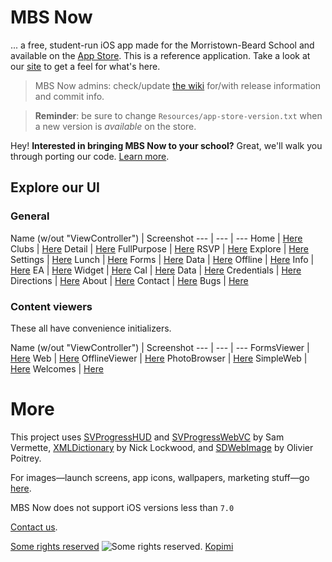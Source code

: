 # MBS Now

... a free, student-run iOS app made for the Morristown-Beard School and available on the [App Store](http://gdyer.de/appstore). This is a reference application. Take a look at our [site](http://campus.mbs.net/mbsnow/home) to get a feel for what's here.


> MBS Now admins: check/update [the wiki](https://github.com/gdyer/MBS-Now/wiki/Transition) for/with release information and commit info.

> **Reminder**: be sure to change `Resources/app-store-version.txt` when a new version is *available* on the store.



Hey! **Interested in bringing MBS Now to your school?** Great, we'll walk you through porting our code. [Learn more](https://github.com/mbsdev/MBS-Now/wiki#___-now-at-your-school).

## Explore our UI
### General
Name (w/out "ViewController") | Screenshot
--- | --- | ---
Home | [Here](http://campus.mbs.net/mbsnow/home/code/screenshots/HomeVC.png)
Clubs | [Here](http://campus.mbs.net/mbsnow/home/code/screenshots/ClubsVC.png)
Detail | [Here](http://campus.mbs.net/mbsnow/home/code/screenshots/DetailVC.png)
FullPurpose | [Here](http://campus.mbs.net/mbsnow/home/code/screenshots/fullpurpose.png)
RSVP | [Here](http://campus.mbs.net/mbsnow/home/code/screenshots/rsvp.png)
Explore | [Here](http://campus.mbs.net/mbsnow/home/code/screenshots/ExploreVC.png)
Settings | [Here](http://campus.mbs.net/mbsnow/home/code/screenshots/SettingsVC.png)
Lunch | [Here](http://campus.mbs.net/mbsnow/home/code/screenshots/LunchVC.png)
Forms | [Here](http://campus.mbs.net/mbsnow/home/code/screenshots/FormsVC.png)
Data | [Here](http://campus.mbs.net/mbsnow/home/code/screenshots/DataVC.png)
Offline | [Here](http://campus.mbs.net/mbsnow/home/code/screenshots/offline.png)
Info | [Here](http://campus.mbs.net/mbsnow/home/code/screenshots/info.png)
EA | [Here](http://campus.mbs.net/mbsnow/home/code/screenshots/distinctions.png)
Widget | [Here](http://campus.mbs.net/mbsnow/home/code/screenshots/widget.png)
Cal | [Here](http://campus.mbs.net/mbsnow/home/code/screenshots/cal.png)
Data | [Here](http://campus.mbs.net/mbsnow/home/code/screenshots/data.png)
Credentials | [Here](http://campus.mbs.net/mbsnow/home/code/screenshots/credentials.png)
Directions | [Here](http://campus.mbs.net/mbsnow/home/code/screenshots/directions.png)
About | [Here](http://campus.mbs.net/mbsnow/home/code/screenshots/about.png)
Contact | [Here](http://campus.mbs.net/mbsnow/home/code/screenshots/contact.png)
Bugs | [Here](http://campus.mbs.net/mbsnow/home/code/screenshots/bugs.png)

### Content viewers
These all have convenience initializers.

Name (w/out "ViewController") | Screenshot
--- | --- | ---
FormsViewer | [Here](http://campus.mbs.net/mbsnow/home/code/screenshots/formsviewer.png)
Web | [Here](http://campus.mbs.net/mbsnow/home/code/screenshots/WebVC.png)
OfflineViewer | [Here](http://campus.mbs.net/mbsnow/home/code/screenshots/offlineviewer.png)
PhotoBrowser | [Here](http://campus.mbs.net/mbsnow/home/code/screenshots/photobrowser.png)
SimpleWeb | [Here](http://campus.mbs.net/mbsnow/home/code/screenshots/simpleweb.png)
Welcomes | [Here](http://campus.mbs.net/mbsnow/home/code/screenshots/welcomes.png)

# More
This project uses [SVProgressHUD](https://github.com/samvermette/SVProgressHUD) and [SVProgressWebVC](https://github.com/samvermette/SVWebViewController) by Sam Vermette, [XMLDictionary](https://github.com/nicklockwood/XMLDictionary) by Nick Lockwood, and [SDWebImage](https://github.com/rs/SDWebImage) by Olivier Poitrey.

For images—launch screens, app icons, wallpapers, marketing stuff—go [here](http://campus.mbs.net/mbsnow/home/images).

MBS Now does not support iOS versions less than `7.0`

[Contact us](mailto:team@gdyer.de).

[Some rights reserved](https://creativecommons.org/licenses/by-nc/3.0/)
![Some rights reserved](http://i.creativecommons.org/l/by-nc-sa/3.0/80x15.png). [Kopimi](http://www.kopimi.com/kopimi/)
